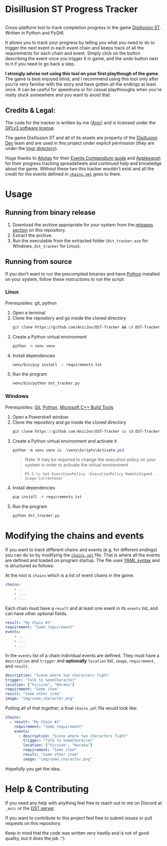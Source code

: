 # Disillusion ST Progress Tracker

<p align="center">
<img src"https://raw.githubusercontent.com/AnicJov/DST-Tracker/main/img/screenshot.png"/>
</p>

Cross-platform tool to track completion progress in the game [Disillusion ST](https://store.steampowered.com/app/2775370/Disillusion_ST/).
Written in Python and PyQt6.

It allows you to track your progress by telling you what you need to do to trigger the next event in each event chain and keeps track of all the requirements for each chain and event. Simply click on the button describing the event once you trigger it in game, and the undo button next to it if you need to go back a step.

**I strongly advise not using this tool on your first playthough of the game**. The game is best enjoyed blind, and I recommend using this tool only after you're very familiar with the story and have gotten all the endings at least once. It can be useful for speedruns or for casual playthroughs when you're really stuck somewhere and you want to avoid that.

## Credits & Legal:
The code for the tracker is written by me ([Anic](https://github.com/AnicJov)) and is licensed under the [GPLv3 software license](https://github.com/AnicJov/DST-Tracker/blob/main/LICENSE).

The game Disillusion ST and all of its assets are property of the [Disillusion Dev](https://store.steampowered.com/search/?developer=Disillusion%20Dev) team and are used in this project under explicit permission (they are under the [img/ directory](https://github.com/AnicJov/DST-Tracker/tree/main/img)).

Huge thanks to [Altotas](https://steamcommunity.com/id/altotas) for their [Events Compendium guide](https://steamcommunity.com/sharedfiles/filedetails/?id=3359000833) and [Applesgosh](https://www.twitch.tv/applesgosh_) for their progress tracking spreadsheets and continued help and knowledge about the game. Without these two this tracker wouldn't exist and all the credit for the events defined in [`chains.yml`](https://github.com/AnicJov/DST-Tracker/blob/main/chains.yml) goes to them.

# Usage
## Running from binary release
1. Download the archive appropriate for your system from the [releases section](https://github.com/AnicJov/DST-Tracker/releases/latest) on this repository.
1. Extract the archive.
1. Run the executable from the extracted folder (`dst_tracker.exe` for Windows, `dst_tracker` for Linux).

## Running from source
If you don't want to run the precompiled binaries and have [Python](https://www.python.org/) installed on your system, follow these instructions to run the script:

### Linux
Prerequisites: git, python

1. Open a terminal
1. Clone the repository and go inside the cloned directory
    ```bash
    git clone https://github.com/AnicJov/DST-Tracker && cd DST-Tracker
    ```
1. Create a Python virtual environment
    ```bash
    python -m venv venv
    ```
1. Install dependencies
    ```bash
    venv/bin/pip install -r requirements.txt
    ```
1. Run the program
    ```bash
    venv/bin/python dst_tracker.py
    ```
### Windows
Prerequisites: [Git](https://git-scm.com/downloads/win), [Python](https://www.python.org/downloads/windows/), [Microsoft C++ Build Tools](https://visualstudio.microsoft.com/visual-cpp-build-tools/)
1. Open a Powershell window
1. Clone the repository and go inside the cloned directory
    ```ps1
    git clone https://github.com/AnicJov/DST-Tracker && cd DST-Tracker
    ```
1. Create a Python virtual environment and activate it
    ```ps1
    python -m venv venv && .\venv\Scripts\Activate.ps1
    ```
    > Note:
    > It may be required to change the execution policy on your system in order to activate the virtual environment
    >
    > `PS C:\> Set-ExecutionPolicy -ExecutionPolicy RemoteSigned -Scope CurrentUser`
1. Install dependencies
    ```ps1
    pip install -r requirements.txt
    ```
1. Run the program
    ```ps1
    python dst_tracker.py
    ```

# Modifying the chains and events
If you want to track different chains and events (e.g. for different endings) you can do so by modifying the [`chains.yml`](https://github.com/AnicJov/DST-Tracker/blob/main/chains.yml) file.
That is where all the events are defined and loaded on program startup.
The file uses [YAML syntax](https://docs.ansible.com/ansible/latest/reference_appendices/YAMLSyntax.html) and is structured as follows:

At the root is `chains` which is a list of event chains in the game.
```yml
chains:
    - ...
    - ...
    - ...
```
Each chain must have a `result` and at least one event in its `events` list, and can have other optional fields.
```yml
result: "My Chain #1"
requirement: "Some requirement"
events:
    - ...
    - ...
    - ...
```
In the `events` list of a chain individual events are defined. They must have a `description` and `trigger` and **optionally** `location` list, `image`, `requirement`, and `result`.
```yml
description: "Scene where two characters fight"
trigger: "Talk to SomeCharacter"
location: ["Vicsine", "Naraka"]
requirement: "Some item"
result: "Some other item"
image: "img/some_character.png"
```
Putting all of that together, a final `chains.yml` file would look like:
```yml
chains:
  - result: "My Chain #1"
    requirement: "Some requirement"
    events:
      - description: "Scene where two characters fight"
        trigger: "Talk to SomeCharacter"
        location: ["Vicsine", "Naraka"]
        requirement: "Some item"
        result: "Some other item"
        image: "img/some_character.png"
```
Hopefully you get the idea.

# Help & Contributing
If you need any help with anything feel free to reach out to me on Discord at `_anic` or the [DST server](https://discord.gg/a3kcuGygCa).

If you want to contribute to this project feel free to submit issues or pull requests on this repository.

Keep in mind that the code was written very hastily and is not of good quality, but it does the job :^).
